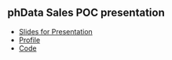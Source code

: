 ## phData Sales POC presentation

   * [Slides for Presentation](https://docs.google.com/presentation/d/1eguH-YPOQq4IETPkLYoOSwVOjqGENRlV230CGpvZWFI/edit?usp=sharing)
   * [Profile](report.html)
   * [Code](https://github.com/peterdhansen/sales-poc/)
